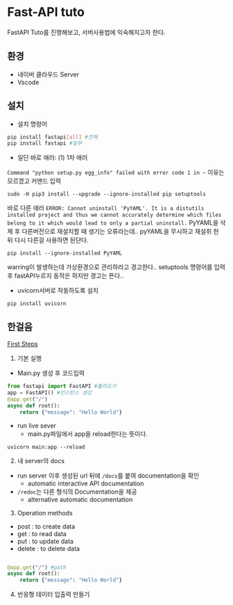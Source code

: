 # Fast-API tuto
FastAPI Tuto를 진행해보고, 서버사용법에 익숙해지고자 한다.
## 환경
- 네이버 클라우드 Server 
- Vscode

## 설치
- 설치 명령어
```bash
pip install fastapi[all] #전체
pip install fastapi #일부
```
- 일단 바로 애러:
(1) 1차 애러

`Command "python setup.py egg_info" failed with error code 1 in ~`
이유는 모르겠고 커맨드 입력
```
sudo -H pip3 install --upgrade --ignore-installed pip setuptools
```
바로 다른 애러
`ERROR: Cannot uninstall 'PyYAML'. It is a distutils installed project and thus we cannot accurately determine which files belong to it which would lead to only a partial uninstall.` 
PyYAML을 삭제 후 다른버전으로 재설치할 때 생기는 오류라는데.. 
pyYAML을 무시하고 재설취 한 뒤 다시 다른걸 사용하면 된단다.
```
pip install --ignore-installed PyYAML
```
warring이 발생하는데 가상환경으로 관리하라고 경고한다..
setuptools 명령어를 입력 후 fastAPI누르지 동작은 하지만 경고는 뜬다..
- uvicorn서버로 작동하도록 설치
```
pip install uvicorn
```

## 한걸음
[First Steps](https://fastapi.tiangolo.com/tutorial/first-steps/)
1. 기본 실행
- Main.py 생성 후 코드입력
```python
from fastapi import FastAPI #불러오기
app = FastAPI() #인스턴스 생성
@app.get("/")
async def root():
    return {"message": "Hello World"}
```
- run live sever
    - main.py파일에서 app을 reload한다는 뜻이다.
```
uvicorn main:app --reload
```

2. 내 server의 docs
- run server 이후 생성된 url 뒤에 `/docs`를 붙여 documentation을 확인
    - automatic interactive API documentation
- `/redoc`는 다른 형식의 Documentation을 제공 
    - alternative automatic documentation

3. Operation methods
- post : to create data
- get : to read data
- put : to update data
- delete : to delete data
```python

@app.get("/") #path
async def root():
    return {"message": "Hello World"}

```

4. 반응형 데이터 입출력 만들기
